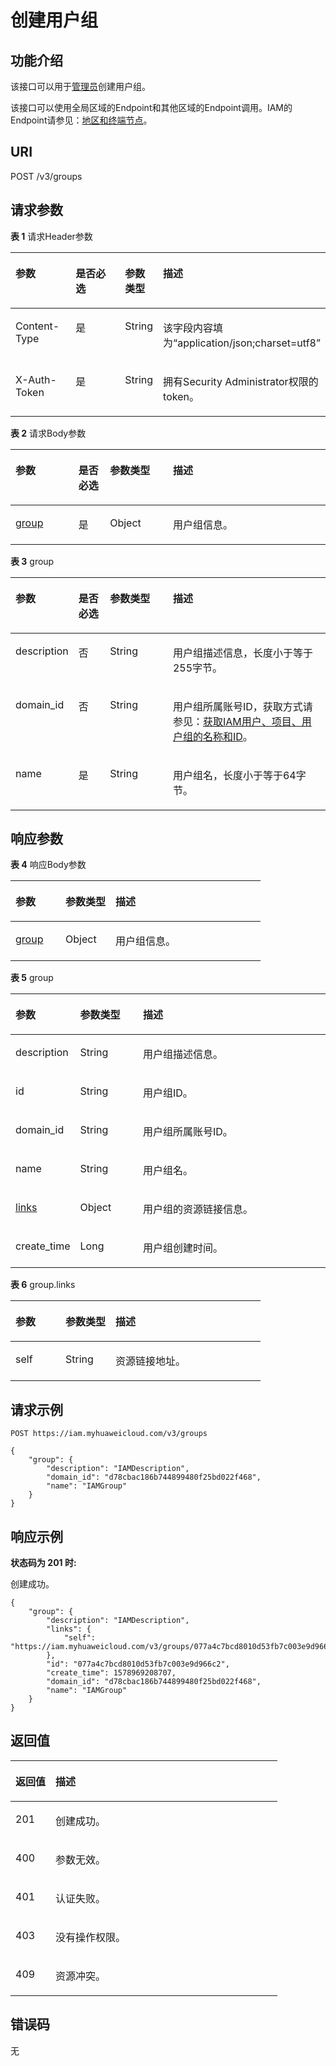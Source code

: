# 创建用户组<a name="zh-cn_topic_0057845650"></a>

## 功能介绍<a name="zh-cn_topic_0221482368_section325582616184"></a>

该接口可以用于[管理员](https://support.huaweicloud.com/usermanual-iam/zh-cn_topic_0079496985.html)创建用户组。

该接口可以使用全局区域的Endpoint和其他区域的Endpoint调用。IAM的Endpoint请参见：[地区和终端节点](https://developer.huaweicloud.com/endpoint?IAM)。

## URI<a name="zh-cn_topic_0221482368_section9255152681816"></a>

POST /v3/groups

## 请求参数<a name="zh-cn_topic_0221482368_section42561726141817"></a>

**表 1**  请求Header参数

<a name="zh-cn_topic_0221482368_HeaderParameter"></a>
<table><thead align="left"><tr id="zh-cn_topic_0221482368_row202561626151817"><th class="cellrowborder" valign="top" width="20%" id="mcps1.2.5.1.1"><p id="zh-cn_topic_0221482368_p2257162681816"><a name="zh-cn_topic_0221482368_p2257162681816"></a><a name="zh-cn_topic_0221482368_p2257162681816"></a>参数</p>
</th>
<th class="cellrowborder" valign="top" width="20%" id="mcps1.2.5.1.2"><p id="zh-cn_topic_0221482368_p20257526191814"><a name="zh-cn_topic_0221482368_p20257526191814"></a><a name="zh-cn_topic_0221482368_p20257526191814"></a>是否必选</p>
</th>
<th class="cellrowborder" valign="top" width="10%" id="mcps1.2.5.1.3"><p id="zh-cn_topic_0221482368_p4257162615186"><a name="zh-cn_topic_0221482368_p4257162615186"></a><a name="zh-cn_topic_0221482368_p4257162615186"></a>参数类型</p>
</th>
<th class="cellrowborder" valign="top" width="50%" id="mcps1.2.5.1.4"><p id="zh-cn_topic_0221482368_p225742619184"><a name="zh-cn_topic_0221482368_p225742619184"></a><a name="zh-cn_topic_0221482368_p225742619184"></a>描述</p>
</th>
</tr>
</thead>
<tbody><tr id="zh-cn_topic_0221482368_row0256926141815"><td class="cellrowborder" valign="top" width="20%" headers="mcps1.2.5.1.1 "><p id="zh-cn_topic_0221482368_p1925722661810"><a name="zh-cn_topic_0221482368_p1925722661810"></a><a name="zh-cn_topic_0221482368_p1925722661810"></a>Content-Type</p>
</td>
<td class="cellrowborder" valign="top" width="20%" headers="mcps1.2.5.1.2 "><p id="zh-cn_topic_0221482368_p12258626131810"><a name="zh-cn_topic_0221482368_p12258626131810"></a><a name="zh-cn_topic_0221482368_p12258626131810"></a>是</p>
</td>
<td class="cellrowborder" valign="top" width="10%" headers="mcps1.2.5.1.3 "><p id="zh-cn_topic_0221482368_p1625802619186"><a name="zh-cn_topic_0221482368_p1625802619186"></a><a name="zh-cn_topic_0221482368_p1625802619186"></a>String</p>
</td>
<td class="cellrowborder" valign="top" width="50%" headers="mcps1.2.5.1.4 "><p id="zh-cn_topic_0221482368_p13258726171817"><a name="zh-cn_topic_0221482368_p13258726171817"></a><a name="zh-cn_topic_0221482368_p13258726171817"></a>该字段内容填为“application/json;charset=utf8”</p>
</td>
</tr>
<tr id="zh-cn_topic_0221482368_row1256132613182"><td class="cellrowborder" valign="top" width="20%" headers="mcps1.2.5.1.1 "><p id="zh-cn_topic_0221482368_p825816269187"><a name="zh-cn_topic_0221482368_p825816269187"></a><a name="zh-cn_topic_0221482368_p825816269187"></a>X-Auth-Token</p>
</td>
<td class="cellrowborder" valign="top" width="20%" headers="mcps1.2.5.1.2 "><p id="zh-cn_topic_0221482368_p02583269188"><a name="zh-cn_topic_0221482368_p02583269188"></a><a name="zh-cn_topic_0221482368_p02583269188"></a>是</p>
</td>
<td class="cellrowborder" valign="top" width="10%" headers="mcps1.2.5.1.3 "><p id="zh-cn_topic_0221482368_p42581726131817"><a name="zh-cn_topic_0221482368_p42581726131817"></a><a name="zh-cn_topic_0221482368_p42581726131817"></a>String</p>
</td>
<td class="cellrowborder" valign="top" width="50%" headers="mcps1.2.5.1.4 "><p id="zh-cn_topic_0221482368_p15258142619187"><a name="zh-cn_topic_0221482368_p15258142619187"></a><a name="zh-cn_topic_0221482368_p15258142619187"></a>拥有Security Administrator权限的token。</p>
</td>
</tr>
</tbody>
</table>

**表 2**  请求Body参数

<a name="zh-cn_topic_0221482368_requestParameter"></a>
<table><thead align="left"><tr id="zh-cn_topic_0221482368_row7259026101810"><th class="cellrowborder" valign="top" width="20%" id="mcps1.2.5.1.1"><p id="zh-cn_topic_0221482368_p6259132681820"><a name="zh-cn_topic_0221482368_p6259132681820"></a><a name="zh-cn_topic_0221482368_p6259132681820"></a>参数</p>
</th>
<th class="cellrowborder" valign="top" width="10%" id="mcps1.2.5.1.2"><p id="zh-cn_topic_0221482368_p125916262187"><a name="zh-cn_topic_0221482368_p125916262187"></a><a name="zh-cn_topic_0221482368_p125916262187"></a>是否必选</p>
</th>
<th class="cellrowborder" valign="top" width="20%" id="mcps1.2.5.1.3"><p id="zh-cn_topic_0221482368_p102592267184"><a name="zh-cn_topic_0221482368_p102592267184"></a><a name="zh-cn_topic_0221482368_p102592267184"></a>参数类型</p>
</th>
<th class="cellrowborder" valign="top" width="50%" id="mcps1.2.5.1.4"><p id="zh-cn_topic_0221482368_p425962611185"><a name="zh-cn_topic_0221482368_p425962611185"></a><a name="zh-cn_topic_0221482368_p425962611185"></a>描述</p>
</th>
</tr>
</thead>
<tbody><tr id="zh-cn_topic_0221482368_row62591526121815"><td class="cellrowborder" valign="top" width="20%" headers="mcps1.2.5.1.1 "><p id="zh-cn_topic_0221482368_p126016265187"><a name="zh-cn_topic_0221482368_p126016265187"></a><a name="zh-cn_topic_0221482368_p126016265187"></a><a href="#zh-cn_topic_0221482368_request_Rq93Group">group</a></p>
</td>
<td class="cellrowborder" valign="top" width="10%" headers="mcps1.2.5.1.2 "><p id="zh-cn_topic_0221482368_p7260152621810"><a name="zh-cn_topic_0221482368_p7260152621810"></a><a name="zh-cn_topic_0221482368_p7260152621810"></a>是</p>
</td>
<td class="cellrowborder" valign="top" width="20%" headers="mcps1.2.5.1.3 "><p id="zh-cn_topic_0221482368_p7260426171816"><a name="zh-cn_topic_0221482368_p7260426171816"></a><a name="zh-cn_topic_0221482368_p7260426171816"></a>Object</p>
</td>
<td class="cellrowborder" valign="top" width="50%" headers="mcps1.2.5.1.4 "><p id="zh-cn_topic_0221482368_p13260142661810"><a name="zh-cn_topic_0221482368_p13260142661810"></a><a name="zh-cn_topic_0221482368_p13260142661810"></a>用户组信息。</p>
</td>
</tr>
</tbody>
</table>

**表 3**  group

<a name="zh-cn_topic_0221482368_request_Rq93Group"></a>
<table><thead align="left"><tr id="zh-cn_topic_0221482368_row172601126141814"><th class="cellrowborder" valign="top" width="20%" id="mcps1.2.5.1.1"><p id="zh-cn_topic_0221482368_p1226118266181"><a name="zh-cn_topic_0221482368_p1226118266181"></a><a name="zh-cn_topic_0221482368_p1226118266181"></a>参数</p>
</th>
<th class="cellrowborder" valign="top" width="10%" id="mcps1.2.5.1.2"><p id="zh-cn_topic_0221482368_p14261172611186"><a name="zh-cn_topic_0221482368_p14261172611186"></a><a name="zh-cn_topic_0221482368_p14261172611186"></a>是否必选</p>
</th>
<th class="cellrowborder" valign="top" width="20%" id="mcps1.2.5.1.3"><p id="zh-cn_topic_0221482368_p626192612181"><a name="zh-cn_topic_0221482368_p626192612181"></a><a name="zh-cn_topic_0221482368_p626192612181"></a>参数类型</p>
</th>
<th class="cellrowborder" valign="top" width="50%" id="mcps1.2.5.1.4"><p id="zh-cn_topic_0221482368_p19261526161816"><a name="zh-cn_topic_0221482368_p19261526161816"></a><a name="zh-cn_topic_0221482368_p19261526161816"></a>描述</p>
</th>
</tr>
</thead>
<tbody><tr id="zh-cn_topic_0221482368_row52604266180"><td class="cellrowborder" valign="top" width="20%" headers="mcps1.2.5.1.1 "><p id="zh-cn_topic_0221482368_p1726192614189"><a name="zh-cn_topic_0221482368_p1726192614189"></a><a name="zh-cn_topic_0221482368_p1726192614189"></a>description</p>
</td>
<td class="cellrowborder" valign="top" width="10%" headers="mcps1.2.5.1.2 "><p id="zh-cn_topic_0221482368_p12261112618181"><a name="zh-cn_topic_0221482368_p12261112618181"></a><a name="zh-cn_topic_0221482368_p12261112618181"></a>否</p>
</td>
<td class="cellrowborder" valign="top" width="20%" headers="mcps1.2.5.1.3 "><p id="zh-cn_topic_0221482368_p3262122611815"><a name="zh-cn_topic_0221482368_p3262122611815"></a><a name="zh-cn_topic_0221482368_p3262122611815"></a>String</p>
</td>
<td class="cellrowborder" valign="top" width="50%" headers="mcps1.2.5.1.4 "><p id="zh-cn_topic_0221482368_p6262132651815"><a name="zh-cn_topic_0221482368_p6262132651815"></a><a name="zh-cn_topic_0221482368_p6262132651815"></a>用户组描述信息，长度小于等于255字节。</p>
</td>
</tr>
<tr id="zh-cn_topic_0221482368_row1626012681817"><td class="cellrowborder" valign="top" width="20%" headers="mcps1.2.5.1.1 "><p id="zh-cn_topic_0221482368_p1126202621813"><a name="zh-cn_topic_0221482368_p1126202621813"></a><a name="zh-cn_topic_0221482368_p1126202621813"></a>domain_id</p>
</td>
<td class="cellrowborder" valign="top" width="10%" headers="mcps1.2.5.1.2 "><p id="zh-cn_topic_0221482368_p202625266182"><a name="zh-cn_topic_0221482368_p202625266182"></a><a name="zh-cn_topic_0221482368_p202625266182"></a>否</p>
</td>
<td class="cellrowborder" valign="top" width="20%" headers="mcps1.2.5.1.3 "><p id="zh-cn_topic_0221482368_p16262172661817"><a name="zh-cn_topic_0221482368_p16262172661817"></a><a name="zh-cn_topic_0221482368_p16262172661817"></a>String</p>
</td>
<td class="cellrowborder" valign="top" width="50%" headers="mcps1.2.5.1.4 "><p id="zh-cn_topic_0221482368_p14262526171818"><a name="zh-cn_topic_0221482368_p14262526171818"></a><a name="zh-cn_topic_0221482368_p14262526171818"></a>用户组所属账号ID，获取方式请参见：<a href="获取IAM用户-项目-用户组的名称和ID.md">获取IAM用户、项目、用户组的名称和ID</a>。</p>
</td>
</tr>
<tr id="zh-cn_topic_0221482368_row172601126171812"><td class="cellrowborder" valign="top" width="20%" headers="mcps1.2.5.1.1 "><p id="zh-cn_topic_0221482368_p7262182614187"><a name="zh-cn_topic_0221482368_p7262182614187"></a><a name="zh-cn_topic_0221482368_p7262182614187"></a>name</p>
</td>
<td class="cellrowborder" valign="top" width="10%" headers="mcps1.2.5.1.2 "><p id="zh-cn_topic_0221482368_p12263112611182"><a name="zh-cn_topic_0221482368_p12263112611182"></a><a name="zh-cn_topic_0221482368_p12263112611182"></a>是</p>
</td>
<td class="cellrowborder" valign="top" width="20%" headers="mcps1.2.5.1.3 "><p id="zh-cn_topic_0221482368_p2263182610183"><a name="zh-cn_topic_0221482368_p2263182610183"></a><a name="zh-cn_topic_0221482368_p2263182610183"></a>String</p>
</td>
<td class="cellrowborder" valign="top" width="50%" headers="mcps1.2.5.1.4 "><p id="zh-cn_topic_0221482368_p132631726171816"><a name="zh-cn_topic_0221482368_p132631726171816"></a><a name="zh-cn_topic_0221482368_p132631726171816"></a>用户组名，长度小于等于64字节。</p>
</td>
</tr>
</tbody>
</table>

## 响应参数<a name="zh-cn_topic_0221482368_section18263426191815"></a>

**表 4**  响应Body参数

<a name="zh-cn_topic_0221482368_responseParameter"></a>
<table><thead align="left"><tr id="zh-cn_topic_0221482368_row2263142601811"><th class="cellrowborder" valign="top" width="20%" id="mcps1.2.4.1.1"><p id="zh-cn_topic_0221482368_p15264152611814"><a name="zh-cn_topic_0221482368_p15264152611814"></a><a name="zh-cn_topic_0221482368_p15264152611814"></a>参数</p>
</th>
<th class="cellrowborder" valign="top" width="20%" id="mcps1.2.4.1.2"><p id="zh-cn_topic_0221482368_p92641261187"><a name="zh-cn_topic_0221482368_p92641261187"></a><a name="zh-cn_topic_0221482368_p92641261187"></a>参数类型</p>
</th>
<th class="cellrowborder" valign="top" width="60%" id="mcps1.2.4.1.3"><p id="zh-cn_topic_0221482368_p2026418263185"><a name="zh-cn_topic_0221482368_p2026418263185"></a><a name="zh-cn_topic_0221482368_p2026418263185"></a>描述</p>
</th>
</tr>
</thead>
<tbody><tr id="zh-cn_topic_0221482368_row1726372619180"><td class="cellrowborder" valign="top" width="20%" headers="mcps1.2.4.1.1 "><p id="zh-cn_topic_0221482368_p32641126161818"><a name="zh-cn_topic_0221482368_p32641126161818"></a><a name="zh-cn_topic_0221482368_p32641126161818"></a><a href="#zh-cn_topic_0221482368_response_Rs93Group">group</a></p>
</td>
<td class="cellrowborder" valign="top" width="20%" headers="mcps1.2.4.1.2 "><p id="zh-cn_topic_0221482368_p32641726201813"><a name="zh-cn_topic_0221482368_p32641726201813"></a><a name="zh-cn_topic_0221482368_p32641726201813"></a>Object</p>
</td>
<td class="cellrowborder" valign="top" width="60%" headers="mcps1.2.4.1.3 "><p id="zh-cn_topic_0221482368_p1126413267185"><a name="zh-cn_topic_0221482368_p1126413267185"></a><a name="zh-cn_topic_0221482368_p1126413267185"></a>用户组信息。</p>
</td>
</tr>
</tbody>
</table>

**表 5**  group

<a name="zh-cn_topic_0221482368_response_Rs93Group"></a>
<table><thead align="left"><tr id="zh-cn_topic_0221482368_row1926512610181"><th class="cellrowborder" valign="top" width="20%" id="mcps1.2.4.1.1"><p id="zh-cn_topic_0221482368_p92651126141817"><a name="zh-cn_topic_0221482368_p92651126141817"></a><a name="zh-cn_topic_0221482368_p92651126141817"></a>参数</p>
</th>
<th class="cellrowborder" valign="top" width="20%" id="mcps1.2.4.1.2"><p id="zh-cn_topic_0221482368_p1265626171817"><a name="zh-cn_topic_0221482368_p1265626171817"></a><a name="zh-cn_topic_0221482368_p1265626171817"></a>参数类型</p>
</th>
<th class="cellrowborder" valign="top" width="60%" id="mcps1.2.4.1.3"><p id="zh-cn_topic_0221482368_p726519269182"><a name="zh-cn_topic_0221482368_p726519269182"></a><a name="zh-cn_topic_0221482368_p726519269182"></a>描述</p>
</th>
</tr>
</thead>
<tbody><tr id="zh-cn_topic_0221482368_row162655269189"><td class="cellrowborder" valign="top" width="20%" headers="mcps1.2.4.1.1 "><p id="zh-cn_topic_0221482368_p5266426111815"><a name="zh-cn_topic_0221482368_p5266426111815"></a><a name="zh-cn_topic_0221482368_p5266426111815"></a>description</p>
</td>
<td class="cellrowborder" valign="top" width="20%" headers="mcps1.2.4.1.2 "><p id="zh-cn_topic_0221482368_p1726616263181"><a name="zh-cn_topic_0221482368_p1726616263181"></a><a name="zh-cn_topic_0221482368_p1726616263181"></a>String</p>
</td>
<td class="cellrowborder" valign="top" width="60%" headers="mcps1.2.4.1.3 "><p id="zh-cn_topic_0221482368_p1526682611810"><a name="zh-cn_topic_0221482368_p1526682611810"></a><a name="zh-cn_topic_0221482368_p1526682611810"></a>用户组描述信息。</p>
</td>
</tr>
<tr id="zh-cn_topic_0221482368_row18265182614185"><td class="cellrowborder" valign="top" width="20%" headers="mcps1.2.4.1.1 "><p id="zh-cn_topic_0221482368_p52661226131816"><a name="zh-cn_topic_0221482368_p52661226131816"></a><a name="zh-cn_topic_0221482368_p52661226131816"></a>id</p>
</td>
<td class="cellrowborder" valign="top" width="20%" headers="mcps1.2.4.1.2 "><p id="zh-cn_topic_0221482368_p10266122616180"><a name="zh-cn_topic_0221482368_p10266122616180"></a><a name="zh-cn_topic_0221482368_p10266122616180"></a>String</p>
</td>
<td class="cellrowborder" valign="top" width="60%" headers="mcps1.2.4.1.3 "><p id="zh-cn_topic_0221482368_p10266202619185"><a name="zh-cn_topic_0221482368_p10266202619185"></a><a name="zh-cn_topic_0221482368_p10266202619185"></a>用户组ID。</p>
</td>
</tr>
<tr id="zh-cn_topic_0221482368_row3265122681814"><td class="cellrowborder" valign="top" width="20%" headers="mcps1.2.4.1.1 "><p id="zh-cn_topic_0221482368_p1426611268186"><a name="zh-cn_topic_0221482368_p1426611268186"></a><a name="zh-cn_topic_0221482368_p1426611268186"></a>domain_id</p>
</td>
<td class="cellrowborder" valign="top" width="20%" headers="mcps1.2.4.1.2 "><p id="zh-cn_topic_0221482368_p826792616189"><a name="zh-cn_topic_0221482368_p826792616189"></a><a name="zh-cn_topic_0221482368_p826792616189"></a>String</p>
</td>
<td class="cellrowborder" valign="top" width="60%" headers="mcps1.2.4.1.3 "><p id="zh-cn_topic_0221482368_p6267026141819"><a name="zh-cn_topic_0221482368_p6267026141819"></a><a name="zh-cn_topic_0221482368_p6267026141819"></a>用户组所属账号ID。</p>
</td>
</tr>
<tr id="zh-cn_topic_0221482368_row226513267188"><td class="cellrowborder" valign="top" width="20%" headers="mcps1.2.4.1.1 "><p id="zh-cn_topic_0221482368_p62671426121816"><a name="zh-cn_topic_0221482368_p62671426121816"></a><a name="zh-cn_topic_0221482368_p62671426121816"></a>name</p>
</td>
<td class="cellrowborder" valign="top" width="20%" headers="mcps1.2.4.1.2 "><p id="zh-cn_topic_0221482368_p1226752651819"><a name="zh-cn_topic_0221482368_p1226752651819"></a><a name="zh-cn_topic_0221482368_p1226752651819"></a>String</p>
</td>
<td class="cellrowborder" valign="top" width="60%" headers="mcps1.2.4.1.3 "><p id="zh-cn_topic_0221482368_p182673266183"><a name="zh-cn_topic_0221482368_p182673266183"></a><a name="zh-cn_topic_0221482368_p182673266183"></a>用户组名。</p>
</td>
</tr>
<tr id="zh-cn_topic_0221482368_row12265926191813"><td class="cellrowborder" valign="top" width="20%" headers="mcps1.2.4.1.1 "><p id="zh-cn_topic_0221482368_p18267326131811"><a name="zh-cn_topic_0221482368_p18267326131811"></a><a name="zh-cn_topic_0221482368_p18267326131811"></a><a href="#zh-cn_topic_0221482368_response_Rs93GroupLinks">links</a></p>
</td>
<td class="cellrowborder" valign="top" width="20%" headers="mcps1.2.4.1.2 "><p id="zh-cn_topic_0221482368_p162671426181816"><a name="zh-cn_topic_0221482368_p162671426181816"></a><a name="zh-cn_topic_0221482368_p162671426181816"></a>Object</p>
</td>
<td class="cellrowborder" valign="top" width="60%" headers="mcps1.2.4.1.3 "><p id="zh-cn_topic_0221482368_p172682265186"><a name="zh-cn_topic_0221482368_p172682265186"></a><a name="zh-cn_topic_0221482368_p172682265186"></a>用户组的资源链接信息。</p>
</td>
</tr>
<tr id="zh-cn_topic_0221482368_row14265122610187"><td class="cellrowborder" valign="top" width="20%" headers="mcps1.2.4.1.1 "><p id="zh-cn_topic_0221482368_p526862681811"><a name="zh-cn_topic_0221482368_p526862681811"></a><a name="zh-cn_topic_0221482368_p526862681811"></a>create_time</p>
</td>
<td class="cellrowborder" valign="top" width="20%" headers="mcps1.2.4.1.2 "><p id="zh-cn_topic_0221482368_p226862651818"><a name="zh-cn_topic_0221482368_p226862651818"></a><a name="zh-cn_topic_0221482368_p226862651818"></a>Long</p>
</td>
<td class="cellrowborder" valign="top" width="60%" headers="mcps1.2.4.1.3 "><p id="zh-cn_topic_0221482368_p426872661812"><a name="zh-cn_topic_0221482368_p426872661812"></a><a name="zh-cn_topic_0221482368_p426872661812"></a>用户组创建时间。</p>
</td>
</tr>
</tbody>
</table>

**表 6**  group.links

<a name="zh-cn_topic_0221482368_response_Rs93GroupLinks"></a>
<table><thead align="left"><tr id="zh-cn_topic_0221482368_row1726892641814"><th class="cellrowborder" valign="top" width="20%" id="mcps1.2.4.1.1"><p id="zh-cn_topic_0221482368_p6269826161812"><a name="zh-cn_topic_0221482368_p6269826161812"></a><a name="zh-cn_topic_0221482368_p6269826161812"></a>参数</p>
</th>
<th class="cellrowborder" valign="top" width="20%" id="mcps1.2.4.1.2"><p id="zh-cn_topic_0221482368_p92691826171816"><a name="zh-cn_topic_0221482368_p92691826171816"></a><a name="zh-cn_topic_0221482368_p92691826171816"></a>参数类型</p>
</th>
<th class="cellrowborder" valign="top" width="60%" id="mcps1.2.4.1.3"><p id="zh-cn_topic_0221482368_p126912691812"><a name="zh-cn_topic_0221482368_p126912691812"></a><a name="zh-cn_topic_0221482368_p126912691812"></a>描述</p>
</th>
</tr>
</thead>
<tbody><tr id="zh-cn_topic_0221482368_row7268152641810"><td class="cellrowborder" valign="top" width="20%" headers="mcps1.2.4.1.1 "><p id="zh-cn_topic_0221482368_p20269226151812"><a name="zh-cn_topic_0221482368_p20269226151812"></a><a name="zh-cn_topic_0221482368_p20269226151812"></a>self</p>
</td>
<td class="cellrowborder" valign="top" width="20%" headers="mcps1.2.4.1.2 "><p id="zh-cn_topic_0221482368_p1126932611813"><a name="zh-cn_topic_0221482368_p1126932611813"></a><a name="zh-cn_topic_0221482368_p1126932611813"></a>String</p>
</td>
<td class="cellrowborder" valign="top" width="60%" headers="mcps1.2.4.1.3 "><p id="zh-cn_topic_0221482368_p526912620186"><a name="zh-cn_topic_0221482368_p526912620186"></a><a name="zh-cn_topic_0221482368_p526912620186"></a>资源链接地址。</p>
</td>
</tr>
</tbody>
</table>

## 请求示例<a name="zh-cn_topic_0221482368_section1226922618187"></a>

```
POST https://iam.myhuaweicloud.com/v3/groups
```

```
{
    "group": {
        "description": "IAMDescription",
        "domain_id": "d78cbac186b744899480f25bd022f468",
        "name": "IAMGroup"
    }
}
```

## 响应示例<a name="zh-cn_topic_0221482368_section1270126111811"></a>

**状态码为 201 时:**

创建成功。

```
{
    "group": {
        "description": "IAMDescription",
        "links": {
            "self": "https://iam.myhuaweicloud.com/v3/groups/077a4c7bcd8010d53fb7c003e9d966c2"
        },
        "id": "077a4c7bcd8010d53fb7c003e9d966c2",
        "create_time": 1578969208707,
        "domain_id": "d78cbac186b744899480f25bd022f468",
        "name": "IAMGroup"
    }
}
```

## 返回值<a name="zh-cn_topic_0221482368_section122718261182"></a>

<a name="zh-cn_topic_0221482368_table2460"></a>
<table><thead align="left"><tr id="zh-cn_topic_0221482368_row1627242615188"><th class="cellrowborder" valign="top" width="15%" id="mcps1.1.3.1.1"><p id="zh-cn_topic_0221482368_p12721626141820"><a name="zh-cn_topic_0221482368_p12721626141820"></a><a name="zh-cn_topic_0221482368_p12721626141820"></a>返回值</p>
</th>
<th class="cellrowborder" valign="top" width="85%" id="mcps1.1.3.1.2"><p id="zh-cn_topic_0221482368_p18272202601810"><a name="zh-cn_topic_0221482368_p18272202601810"></a><a name="zh-cn_topic_0221482368_p18272202601810"></a>描述</p>
</th>
</tr>
</thead>
<tbody><tr id="zh-cn_topic_0221482368_row10272162671819"><td class="cellrowborder" valign="top" width="15%" headers="mcps1.1.3.1.1 "><p id="zh-cn_topic_0221482368_p527292614180"><a name="zh-cn_topic_0221482368_p527292614180"></a><a name="zh-cn_topic_0221482368_p527292614180"></a>201</p>
</td>
<td class="cellrowborder" valign="top" width="85%" headers="mcps1.1.3.1.2 "><p id="zh-cn_topic_0221482368_p17272192615183"><a name="zh-cn_topic_0221482368_p17272192615183"></a><a name="zh-cn_topic_0221482368_p17272192615183"></a>创建成功。</p>
</td>
</tr>
<tr id="zh-cn_topic_0221482368_row62726269182"><td class="cellrowborder" valign="top" width="15%" headers="mcps1.1.3.1.1 "><p id="zh-cn_topic_0221482368_p122739263187"><a name="zh-cn_topic_0221482368_p122739263187"></a><a name="zh-cn_topic_0221482368_p122739263187"></a>400</p>
</td>
<td class="cellrowborder" valign="top" width="85%" headers="mcps1.1.3.1.2 "><p id="zh-cn_topic_0221482368_p127352614181"><a name="zh-cn_topic_0221482368_p127352614181"></a><a name="zh-cn_topic_0221482368_p127352614181"></a>参数无效。</p>
</td>
</tr>
<tr id="zh-cn_topic_0221482368_row142721626141812"><td class="cellrowborder" valign="top" width="15%" headers="mcps1.1.3.1.1 "><p id="zh-cn_topic_0221482368_p0273162691817"><a name="zh-cn_topic_0221482368_p0273162691817"></a><a name="zh-cn_topic_0221482368_p0273162691817"></a>401</p>
</td>
<td class="cellrowborder" valign="top" width="85%" headers="mcps1.1.3.1.2 "><p id="zh-cn_topic_0221482368_p827342619189"><a name="zh-cn_topic_0221482368_p827342619189"></a><a name="zh-cn_topic_0221482368_p827342619189"></a>认证失败。</p>
</td>
</tr>
<tr id="zh-cn_topic_0221482368_row12721726191810"><td class="cellrowborder" valign="top" width="15%" headers="mcps1.1.3.1.1 "><p id="zh-cn_topic_0221482368_p192735262182"><a name="zh-cn_topic_0221482368_p192735262182"></a><a name="zh-cn_topic_0221482368_p192735262182"></a>403</p>
</td>
<td class="cellrowborder" valign="top" width="85%" headers="mcps1.1.3.1.2 "><p id="zh-cn_topic_0221482368_p227311265189"><a name="zh-cn_topic_0221482368_p227311265189"></a><a name="zh-cn_topic_0221482368_p227311265189"></a>没有操作权限。</p>
</td>
</tr>
<tr id="zh-cn_topic_0221482368_row102722269185"><td class="cellrowborder" valign="top" width="15%" headers="mcps1.1.3.1.1 "><p id="zh-cn_topic_0221482368_p1273112614186"><a name="zh-cn_topic_0221482368_p1273112614186"></a><a name="zh-cn_topic_0221482368_p1273112614186"></a>409</p>
</td>
<td class="cellrowborder" valign="top" width="85%" headers="mcps1.1.3.1.2 "><p id="zh-cn_topic_0221482368_p32731026171812"><a name="zh-cn_topic_0221482368_p32731026171812"></a><a name="zh-cn_topic_0221482368_p32731026171812"></a>资源冲突。</p>
</td>
</tr>
</tbody>
</table>

## 错误码<a name="zh-cn_topic_0221482368_section227462681819"></a>

无

